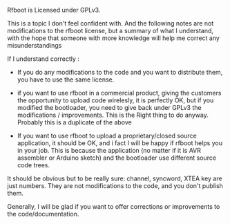 Rfboot is Licensed under GPLv3.

This is a topic I don't feel confident with. And the following
notes are not modifications to the rfboot license, but a summary of what I understand,
with the hope that someone with more knowledge will help me correct any misunderstandings

If I understand correctly :

- If you do any modifications to the code and you want to distribute them, you have
to use the same license.

- if you want to use rfboot in a commercial product, giving the customers
the opportunity to upload code wirelesly, it is perfectly OK, but if you modified
the bootloader, you need to give back under GPLv3 the modifications / improvements.
This is the Right thing to do anyway.
Probably this is a duplicate of the above

- If you want to use rfboot to upload a proprietary/closed source application,
it should be OK, and i fact I will be happy if rfboot helps you in your job.
This is because the application (no matter if it is AVR assembler or Arduino sketch) and the bootloader
use different source code trees.

It should be obvious but to be really sure: channel, syncword, XTEA key are just numbers.
They are not modifications to the code, and you don't publish them.

Generally, I will be glad if you want to offer corrections or improvements to the code/documentation.

